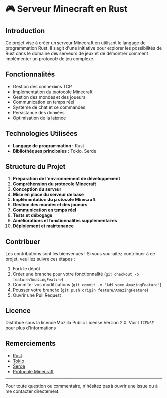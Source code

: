 # 🎮 Serveur Minecraft en Rust

## Introduction

Ce projet vise à créer un serveur Minecraft en utilisant le langage de programmation Rust. Il s'agit d'une initiative pour explorer les possibilités de Rust dans le domaine des serveurs de jeux et de démontrer comment implémenter un protocole de jeu complexe.

## Fonctionnalités

- Gestion des connexions TCP
- Implémentation du protocole Minecraft
- Gestion des mondes et des joueurs
- Communication en temps réel
- Système de chat et de commandes
- Persistance des données
- Optimisation de la latence

## Technologies Utilisées

- **Langage de programmation :** Rust
- **Bibliothèques principales :** Tokio, Serde

## Structure du Projet

1. **Préparation de l'environnement de développement**
2. **Compréhension du protocole Minecraft**
3. **Conception du serveur**
4. **Mise en place du serveur de base**
5. **Implémentation du protocole Minecraft**
6. **Gestion des mondes et des joueurs**
7. **Communication en temps réel**
8. **Tests et débogage**
9. **Améliorations et fonctionnalités supplémentaires**
10. **Déploiement et maintenance**

## Contribuer

Les contributions sont les bienvenues ! Si vous souhaitez contribuer à ce projet, veuillez suivre ces étapes :

1. Fork le dépôt
2. Créer une branche pour votre fonctionnalité (`git checkout -b feature/AmazingFeature`)
3. Commiter vos modifications (`git commit -m 'Add some AmazingFeature'`)
4. Pousser votre branche (`git push origin feature/AmazingFeature`)
5. Ouvrir une Pull Request

## Licence

Distribué sous la licence Mozilla Public License Version 2.0. Voir `LICENSE` pour plus d'informations.

## Remerciements

- [Rust](https://www.rust-lang.org/)
- [Tokio](https://tokio.rs/)
- [Serde](https://serde.rs/)
- [Protocole Minecraft](https://wiki.vg/Protocol)

---

Pour toute question ou commentaire, n'hésitez pas à ouvrir une issue ou à me contacter directement.
